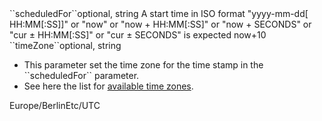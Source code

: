 <tr><td>``scheduledFor``</td><td>optional, string</td>
<td>A start time in ISO format &quot;yyyy-mm-dd[ HH:MM[:SS]]&quot; or &quot;now&quot; or &quot;now + HH:MM[:SS]&quot; or &quot;now + SECONDS&quot; or &quot;cur &#xB1; HH:MM[:SS]&quot; or &quot;cur &#xB1; SECONDS&quot; is expected</td>
<td>now+10</td><td></td></tr>
<tr><td>``timeZone``</td><td>optional, string</td><td><ul>
       <li>This parameter set the time zone for the time stamp in the ``scheduledFor`` parameter.</li>
       <li>See here the list for <a href="https://en.wikipedia.org/wiki/List_of_tz_database_time_zones" target="wiki">available time zones</a>.</li>
    </ul></td><td>Europe/Berlin</td><td>Etc/UTC</td></tr>
    